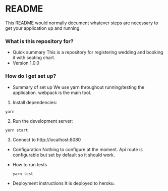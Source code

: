 # README #

This README would normally document whatever steps are necessary to get your application up and running.

### What is this repository for? ###

* Quick summary
  This is a repository for registering wedding and booking it with seating chart.
* Version
  1.0.0

### How do I get set up? ###

* Summary of set up
  We use yarn throughout running/testing the application.
  webpack is the main tool.

1. Install dependencies:
  ```
  yarn
  ```
2. Run the development server:
  ```
  yarn start
  ```
3. Connect to http://localhost:8080

* Configuration
  Nothing to configure at the moment. Api route is configurable but set by default so it should work.

* How to run tests
  ```
  yarn test
  ```

* Deployment instructions
  It is deployed to heroku.
